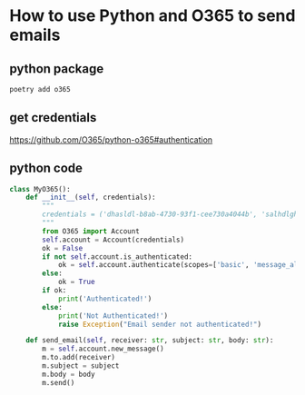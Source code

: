 # How to use Python and O365 to send emails

## python package
```bash
poetry add o365
```


## get credentials
https://github.com/O365/python-o365#authentication


## python code
```python
class MyO365():
    def __init__(self, credentials):
        """
        credentials = ('dhasldl-b8ab-4730-93f1-cee730a4044b', 'salhdlghsaldh~ufOj2-4~69sCMZ05D_')
        """
        from O365 import Account
        self.account = Account(credentials)
        ok = False
        if not self.account.is_authenticated:
            ok = self.account.authenticate(scopes=['basic', 'message_all'])
        else:
            ok = True
        if ok:
            print('Authenticated!')
        else:
            print('Not Authenticated!')
            raise Exception("Email sender not authenticated!")

    def send_email(self, receiver: str, subject: str, body: str):
        m = self.account.new_message()
        m.to.add(receiver)
        m.subject = subject
        m.body = body
        m.send()
```